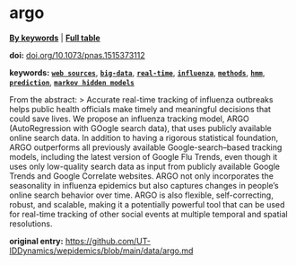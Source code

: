 <!--DO NOT EDIT BY HAND-->
 
#  argo 
 

[**By keywords**](../by-keyword.md) | [**Full table**](../full-table.md)
 
 
**doi:** [doi.org/10.1073/pnas.1515373112](https://doi.org/doi.org/10.1073/pnas.1515373112)
 
**keywords:** [**`web sources`**](by-keyword.md#web-sources), [**`big-data`**](by-keyword.md#big-data), [**`real-time`**](by-keyword.md#real-time), [**`influenza`**](by-keyword.md#influenza), [**`methods`**](by-keyword.md#methods), [**`hmm`**](by-keyword.md#hmm), [**`prediction`**](by-keyword.md#prediction), [**`markov hidden models`**](by-keyword.md#markov-hidden-models) 
 
 From the abstract:  > Accurate real-time tracking of influenza outbreaks helps public health officials make timely and meaningful decisions that could save lives. We propose an influenza tracking model, ARGO (AutoRegression with GOogle search data), that uses publicly available online search data. In addition to having a rigorous statistical foundation, ARGO outperforms all previously available Google-search–based tracking models, including the latest version of Google Flu Trends, even though it uses only low-quality search data as input from publicly available Google Trends and Google Correlate websites. ARGO not only incorporates the seasonality in influenza epidemics but also captures changes in people’s online search behavior over time. ARGO is also flexible, self-correcting, robust, and scalable, making it a potentially powerful tool that can be used for real-time tracking of other social events at multiple temporal and spatial resolutions. 


 **original entry:**  https://github.com/UT-IDDynamics/wepidemics/blob/main/data/argo.md 
